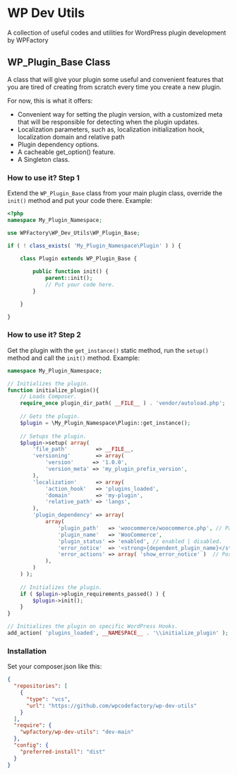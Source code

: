# WP Dev Utils 

A collection of useful codes and utilities for WordPress plugin development by WPFactory

## WP_Plugin_Base Class
A class that will give your plugin some useful and convenient features that you are tired of creating from scratch every time you create a new plugin.

For now, this is what it offers:
- Convenient way for setting the plugin version, with a customized meta that will be responsible for detecting when the plugin updates.
- Localization parameters, such as, localization initialization hook, localization domain and relative path
- Plugin dependency options.
- A cacheable get_option() feature.
- A Singleton class.

### How to use it? Step 1
Extend the `WP_Plugin_Base` class from your main plugin class, override the `init()` method and put your code there. Example:

```php
<?php
namespace My_Plugin_Namespace;

use WPFactory\WP_Dev_Utils\WP_Plugin_Base;

if ( ! class_exists( 'My_Plugin_Namespace\Plugin' ) ) {

	class Plugin extends WP_Plugin_Base {
		
		public function init() {
			parent::init();
			// Put your code here.
		}

	}

}
```

### How to use it? Step 2
Get the plugin with the `get_instance()` static method, run the `setup()` method and call the `init()` method. Example:

```php
namespace My_Plugin_Namespace;

// Initializes the plugin.
function initialize_plugin(){
	// Loads Composer.
	require_once plugin_dir_path( __FILE__ ) . 'vendor/autoload.php';
	
	// Gets the plugin.
	$plugin = \My_Plugin_Namespace\Plugin::get_instance();
	
	// Setups the plugin.
	$plugin->setup( array(
		'file_path'         => __FILE__,
		'versioning'        => array(
			'version'      => '1.0.0',
			'version_meta' => 'my_plugin_prefix_version',
		),
		'localization'      => array(
			'action_hook'   => 'plugins_loaded',
			'domain'        => 'my-plugin',
			'relative_path' => 'langs',
		),
		'plugin_dependency' => array(
			array(
				'plugin_path'   => 'woocommerce/woocommerce.php', // Path to the plugin file relative to the plugins directory. Ex:plugin-directory/plugin-file.php.
				'plugin_name'   => 'WooCommerce',
				'plugin_status' => 'enabled', // enabled | disabled.
				'error_notice'  => '<strong>{dependent_plugin_name}</strong> depends on <strong>{required_plugin_name}</strong> plugin <strong>{required_plugin_status}</strong>.',
				'error_actions' => array( 'show_error_notice' )  // Possible values: show_error_notice, disable_dependent_plugin.
			),
		)
	) );
	
	// Initializes the plugin.
	if ( $plugin->plugin_requirements_passed() ) {
		$plugin->init();
	}
}

// Initializes the plugin on specific WordPress Hooks.
add_action( 'plugins_loaded', __NAMESPACE__ . '\\initialize_plugin' );
```

### Installation
Set your composer.json like this:

```json
{
  "repositories": [    
    {
      "type": "vcs",
      "url": "https://github.com/wpcodefactory/wp-dev-utils"
    }
  ],
  "require": {   
    "wpfactory/wp-dev-utils": "dev-main"
  },
  "config": {
    "preferred-install": "dist"
  }
}
